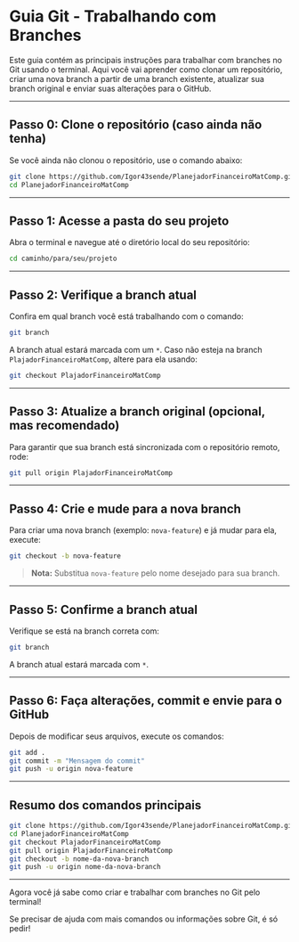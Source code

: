 
# Guia Git - Trabalhando com Branches

Este guia contém as principais instruções para trabalhar com branches no Git usando o terminal. Aqui você vai aprender como clonar um repositório, criar uma nova branch a partir de uma branch existente, atualizar sua branch original e enviar suas alterações para o GitHub.

---

## Passo 0: Clone o repositório (caso ainda não tenha)

Se você ainda não clonou o repositório, use o comando abaixo:

```bash
git clone https://github.com/Igor43sende/PlanejadorFinanceiroMatComp.git
cd PlanejadorFinanceiroMatComp
```

---

## Passo 1: Acesse a pasta do seu projeto

Abra o terminal e navegue até o diretório local do seu repositório:

```bash
cd caminho/para/seu/projeto
```

---

## Passo 2: Verifique a branch atual

Confira em qual branch você está trabalhando com o comando:

```bash
git branch
```

A branch atual estará marcada com um `*`. Caso não esteja na branch `PlajadorFinanceiroMatComp`, altere para ela usando:

```bash
git checkout PlajadorFinanceiroMatComp
```

---

## Passo 3: Atualize a branch original (opcional, mas recomendado)

Para garantir que sua branch está sincronizada com o repositório remoto, rode:

```bash
git pull origin PlajadorFinanceiroMatComp
```

---

## Passo 4: Crie e mude para a nova branch

Para criar uma nova branch (exemplo: `nova-feature`) e já mudar para ela, execute:

```bash
git checkout -b nova-feature
```

> **Nota:** Substitua `nova-feature` pelo nome desejado para sua branch.

---

## Passo 5: Confirme a branch atual

Verifique se está na branch correta com:

```bash
git branch
```

A branch atual estará marcada com `*`.

---

## Passo 6: Faça alterações, commit e envie para o GitHub

Depois de modificar seus arquivos, execute os comandos:

```bash
git add .
git commit -m "Mensagem do commit"
git push -u origin nova-feature
```

---

## Resumo dos comandos principais

```bash
git clone https://github.com/Igor43sende/PlanejadorFinanceiroMatComp.git
cd PlanejadorFinanceiroMatComp
git checkout PlajadorFinanceiroMatComp
git pull origin PlajadorFinanceiroMatComp
git checkout -b nome-da-nova-branch
git push -u origin nome-da-nova-branch
```

---

Agora você já sabe como criar e trabalhar com branches no Git pelo terminal!

Se precisar de ajuda com mais comandos ou informações sobre Git, é só pedir!
